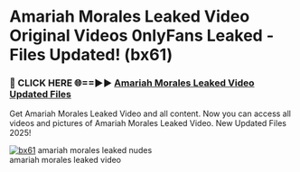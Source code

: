 # Amariah Morales Leaked Video Original Videos 0nlyFans Leaked - Files Updated! (bx61)

<h3>🔴 CLICK HERE 🌐==►► <a href="https://tinyurl.com/2jnfzry5" rel="nofollow">Amariah Morales Leaked Video Updated Files</a></h3>

Get Amariah Morales Leaked Video and all content. Now you can access all videos and pictures of Amariah Morales Leaked Video. New Updated Files 2025!

[![bx61](https://i.imgur.com/GyGTBgg.gif)](https://tinyurl.com/2jnfzry5)
amariah morales leaked nudes<br>
amariah morales leaked video